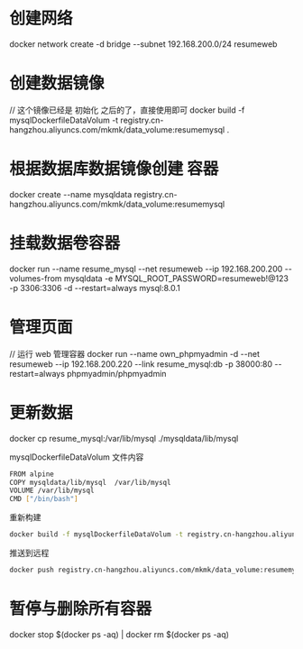 # 创建网络

docker network create -d bridge --subnet 192.168.200.0/24 resumeweb

# 创建数据镜像

// 这个镜像已经是 初始化 之后的了，直接使用即可
docker build -f mysqlDockerfileDataVolum -t registry.cn-hangzhou.aliyuncs.com/mkmk/data_volume:resumemysql .

# 根据数据库数据镜像创建 容器

docker create --name mysqldata registry.cn-hangzhou.aliyuncs.com/mkmk/data_volume:resumemysql

# 挂载数据卷容器

docker run --name resume_mysql --net resumeweb --ip 192.168.200.200 --volumes-from mysqldata -e MYSQL_ROOT_PASSWORD=resumeweb!@123 -p 3306:3306 -d --restart=always mysql:8.0.1

# 管理页面

// 运行 web 管理容器
docker run --name own_phpmyadmin -d --net resumeweb --ip 192.168.200.220 --link resume_mysql:db -p 38000:80 --restart=always phpmyadmin/phpmyadmin

# 更新数据

docker cp resume_mysql:/var/lib/mysql ./mysqldata/lib/mysql

mysqlDockerfileDataVolum 文件内容

```bash
FROM alpine
COPY mysqldata/lib/mysql  /var/lib/mysql
VOLUME /var/lib/mysql
CMD ["/bin/bash"]
```

重新构建

```bash
docker build -f mysqlDockerfileDataVolum -t registry.cn-hangzhou.aliyuncs.com/mkmk/data_volume:resumemysql .
```

推送到远程

```bash
docker push registry.cn-hangzhou.aliyuncs.com/mkmk/data_volume:resumemysql
```

# 暂停与删除所有容器

docker stop $(docker ps -aq) | docker rm  $(docker ps -aq)
